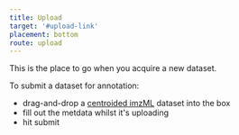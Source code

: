 ```yaml
---
title: Upload
target: '#upload-link'
placement: bottom
route: upload
---
```


This is the place to go when you acquire a new dataset.

To submit a dataset for annotation:
- drag-and-drop a [centroided imzML](http://metaspace2020.eu/imzml) dataset into the box
- fill out the metdata whilst it's uploading
- hit submit
